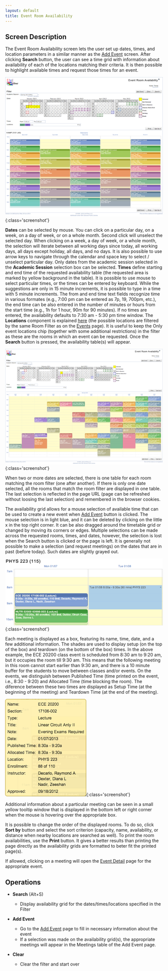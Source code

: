 ```yaml
---
layout: default
title: Event Room Availability
---
```



## Screen Description

The Event Room Availability screen lets the user set up dates, times, and location parameters in a similar manner as the [Add Event](add-event) screen. After clicking **Search** button, the user can see a time grid with information about availability of each of the locations matching their criteria. It is then possible to highlight available times and request those times for an event.

![Event Room Availability](images/event-room-availability-1.png){:class='screenshot'}

**Dates** can be selected by mouse. You can click on a particular day, on a week, on a day of week, or on a whole month. Second click will unselect the selected day. When clicking on a week, a day of week, or a whole month, the selection will iterate between all working days since today, all working days, all days except holiday, all days, and no days. It is also possible to use arrow keys to navigate through the calendar and space key to select / unselect particular day. Only dates from the academic session selected in the **Academic Session** selection box can be selected. **Times** define starting and end time of the requested availability table (the requested area is marked by yellow background in the table). It is possible to use mouse to select particular times, or the times can be entered by keyboard. While the suggestions are only in 15 minute increments, it is possible to type in a time with 5 minute increments. The from and end time text fields recognize time in various formates (e.g., 7:00 pm can be entered as 7p, 19, 700pm, etc.), the end time can be also entered in the number of minutes or hours from the start time (e.g., 1h for 1 hour, 90m for 90 minutes). If no times are entered, the availability defaults to 7:30 am - 5:30 pm time window. The **Locations** component is explained [here](events-room-filter) (the possible locations are filtered by the same Room Filter as on the [Events](events) page). It is useful to keep the Only event locations chip (together with some additional restrictions) in the filter as these are the rooms in which an event can be requested. Once the **Search** button is pressed, the availability table(s) will appear.

![Event Room Availability](images/event-room-availability-2.png){:class='screenshot'}

When two or more dates are selected, there is one table for each room matching the room filter (one after another). If there is only one date selected, all the rooms that match the room filter are displayed in one table.  The last selection is reflected in the page URL (page can be refreshed without loosing the last selection) and remembered in the browser cookies.

The availability grid allows for a mouse selection of available time that can be used to create a new event when [Add Event](add-event) button is clicked. The mouse selection is in light blue, and it can be deleted by clicking on the little x in the top right corner. It can be also dragged around the timetable grid or changed by moving its corners or edges. Multiple selections can be made across the requested rooms, times, and dates, however, the selection is lost when the Search button is clicked or the page is left. It is generally not possible to make a selection (and request meetings) on the dates that are in past (before today). Such dates are slightly grayed out.


![Event Room Availability](images/event-room-availability-3.png){:class='screenshot'}

Each meeting is displayed as a box, featuring its name, time, date, and a few additional information. The shades are used to display setup (on the top of the box) and teardown (on the bottom of the box) times. In the above example, the ECE 20200 class event is scheduled from 8:30 am to 9:20 am, but it occupies the room till 9:30 am. This means that the following meeting in this room cannot start earlier than 9:30 am, and there is a 10 minute buffer for the students to move between classes and/or events. On the events, we distinguish between Published Time (time printed on the event, i.e., 8:30 - 9:20) and Allocated Time (time blocking the room). The diference between these two times are displayed as Setup Time (at the beginning of the meeting) and Teardown Time (at the end of the meeting).


![Event Room Availability](images/event-room-availability-4.png){:class='screenshot'}

Additional information about a particular meeting can be seen in a small yellow tooltip window that is displayed in the bottom left or right corner when the mouse is hovering over the appropriate box.

It is possible to change the order of the displayed rooms. To do so, click **Sort by** button and select the sort criterion (capacity, name, availability, or distance when nearby locations are searched as well). To print the room availabilities, use the **Print** button. It gives a better results than printing the page directly as the availability grids are formatted to beter fit the printed page(s).

If allowed, clicking on a meeting will open the [Event Detail](event-detail) page for the appropriate event.

## Operations

* **Search** (Alt+S)
	* Display availability grid for the dates/times/locations specified in the Filter

* **Add Event**
	* Go to the [Add Event](add-event) page to fill in necessary information about the event
	* If a selection was made on the availability grid(s), the appropriate meetings will appear in the Meetings table of the Add Event page.

* **Clear**
	* Clear the filter and start over
